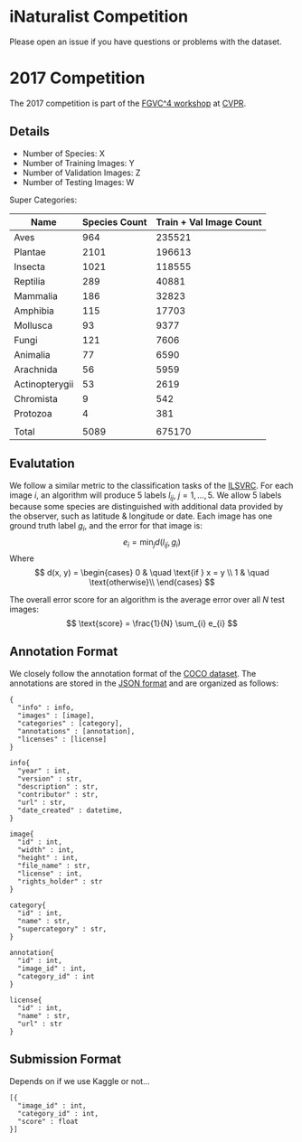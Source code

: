 # iNaturalist Competition 
Please open an issue if you have questions or problems with the dataset.

# 2017 Competition
The 2017 competition is part of the [FGVC^4 workshop](fgvc.org) at [CVPR](http://cvpr2017.thecvf.com/). 

## Details

* Number of Species: X
* Number of Training Images: Y 
* Number of Validation Images: Z
* Number of Testing Images: W

Super Categories:

| Name | Species Count | Train + Val Image Count |
|------|---------------|-------------|
| Aves | 964 | 235521 | 
| Plantae | 2101 | 196613 |
| Insecta | 1021 | 118555 |
| Reptilia | 289 | 40881 |
| Mammalia | 186 | 32823 |
| Amphibia | 115 | 17703 |
| Mollusca | 93 | 9377 |
| Fungi | 121 | 7606 |
| Animalia | 77 | 6590 |
| Arachnida | 56 | 5959 |
| Actinopterygii | 53 | 2619 |
| Chromista | 9 | 542 |
| Protozoa | 4 | 381 |
| | | |
|Total| 5089 | 675170 |

## Evalutation
We follow a similar metric to the classification tasks of the [ILSVRC](http://image-net.org/challenges/LSVRC/2016/index#scene). For each image $i$, an algorithm will produce 5 labels $l_{ij}$, $j=1,\ldots,5$. We allow 5 labels because some species are distinguished with additional data provided by the observer, such as latitude & longitude or date. Each image has one ground truth label $g_i$, and the error for that image is:
$$
e_i = \min_{j}d(l_{ij}, g_i)
$$
Where
$$
d(x, y) = 
\begin{cases}
    0       & \quad \text{if } x = y \\
    1  & \quad \text{otherwise}\\
\end{cases}
$$

The overall error score for an algorithm is the average error over all $N$ test images:
$$
\text{score} = \frac{1}{N} \sum_{i} e_{i}
$$

## Annotation Format
We closely follow the annotation format of the [COCO dataset](http://mscoco.org/dataset/#download). The annotations are stored in the [JSON format](http://www.json.org/) and are organized as follows:
```
{
  "info" : info,
  "images" : [image],
  "categories" : [category],
  "annotations" : [annotation],
  "licenses" : [license]
}  

info{
  "year" : int,
  "version" : str,
  "description" : str,
  "contributor" : str,
  "url" : str,
  "date_created" : datetime,
}

image{
  "id" : int,
  "width" : int,
  "height" : int,
  "file_name" : str,
  "license" : int,
  "rights_holder" : str
}

category{
  "id" : int,
  "name" : str,
  "supercategory" : str,
}

annotation{
  "id" : int,
  "image_id" : int,
  "category_id" : int
}

license{
  "id" : int,
  "name" : str,
  "url" : str
}
```

## Submission Format
Depends on if we use Kaggle or not...
```
[{
  "image_id" : int,
  "category_id" : int,
  "score" : float
}]
```
